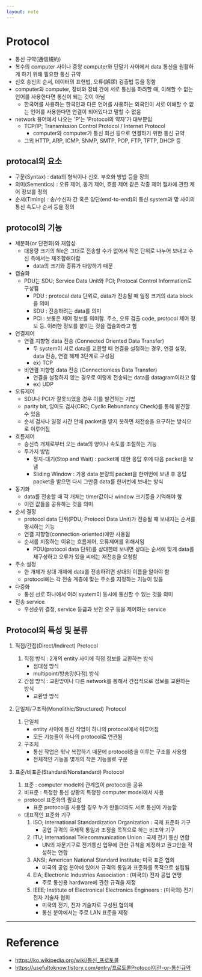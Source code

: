 ```yaml
---
layout: note
---
```


# Protocol

- 통신 규약(通信規約)
- 복수의 computer 사이나 중앙 computer와 단말기 사이에서 data 통신을 원활하게 하기 위해 필요한 통신 규약
- 신호 송신의 순서, 데이터의 표현법, 오류(誤謬) 검출법 등을 정함
- computer와 computer, 장비와 장비 간에 서로 통신을 하려할 때, 이해할 수 없는 언어를 사용한다면 통신이 되는 것이 아님
    - 한국어를 사용하는 한국인과 다른 언어를 사용하는 외국인이 서로 이해할 수 없는 언어를 사용한다면 연결이 되어있다고 말할 수 없음
- network 용어에서 나오는 'P'는 'Protocol의 약자'가 대부분임
    - TCP/IP; Transmission Control Protocol / Internet Protocol
        - computer와 computer가 통신 회선 등으로 연결하기 위한 통신 규약
    - 그외 HTTP, ARP, ICMP, SNMP, SMTP, POP, FTP, TFTP, DHCP 등

## protocal의 요소

- 구문(Syntax) : data의 형식이나 신호. 부호화 방법 등을 정의
- 의미(Sementics) : 오류 제어, 동기 제어, 흐름 제어 같은 각종 제어 절차에 관한 제어 정보를 정의
- 순서(Timing) : 송/수신자 간 혹은 양단(end-to-end)의 통신 system과 망 사이의 통신 속도나 순서 등을 정의

## protocol의 기능

- 세분화(or 단편화)와 재합성
    - 대용량 크기의 file은 그대로 전송할 수가 없어서 작은 단위로 나누어 보내고 수신 측에서는 재조합해야함
        - data의 크기와 종류가 다양하기 때문
- 캡슐화
    - PDU는 SDU; Service Data Unit와 PCI; Protocal Control Information로 구성됨
        - PDU : protocal data 단위로, data가 전송될 때 일정 크기의 data block을 의미
        - SDU : 전송하려는 data를 의미
        - PCI : 보통은 제어 정보를 의미함. 주소, 오류 검출 code, protocol 제어 정보 등. 이러한 정보를 붙이는 것을 캡슐화라고 함 
- 연결제어
    - 연결 지향형 data 전송 (Connected Oriented Data Transfer)
        - 두 system이 서로 data를 교환할 때 연결을 설정하는 경우, 연결 설정, data 전송, 연결 해제 3단계로 구성됨
        - ex) TCP
    - 비연결 지향형 data 전송 (Connectionless Data Transfer)
        - 연결을 설정하지 않는 경우로 이렇게 전송되는 data를 datagram이라고 함 
        - ex) UDP
- 오류제어
    - SDU나 PCI가 잘못되었을 경우 이를 발견하는 기법
    - parity bit, 잉여도 검사(CRC; Cyclic Rebundancy Check)를 통해 발견할 수 있음
    - 순서 검사나 일정 시간 안에 packet을 받지 봇하면 재전송을 요구하는 방식으로 이루어짐
- 흐름제어
    - 송신측 개체로부터 오는 data의 양이나 속도를 조절하는 기능
    - 두가지 방법
        - 정지-대기(Stop and Wait) : packet에 대한 응답 후에 다음 packet을 보냄
        - Sliding Window : 가용 data 분량의 packet을 한꺼번에 보낸 후 응답 packet을 받으면 다시 그만큼 data를 한꺼번에 보내는 방식
- 동기화
    - data를 전송할 때 각 개체는 timer값이나 window 크기등을 기억해야 함
    - 이런 값들을 공유하는 것을 의미
- 순서 결정
    - protocol data 단위(PDU; Protocol Data Unit)가 전송될 때 보내지는 순서를 명시하는 기능
    - 연결 지향형(connection-oriented)에만 사용됨
    - 순서를 지정하는 이유는 흐름제어, 오류제어를 위해서임
        - PDU(protocol data 단위)를 상대한테 보내면 상대는 순서에 맞게 data를 재구성하고 오류가 있을 씨에는 재전송을 요청함
- 주소 설정
    - 한 개체가 상대 개체에 data를 전송하려면 상대의 이름을 알아야 함
    - protocol에는 각 전송 계층에 맞는 주소를 지정하는 기능이 있음
- 다중화
    - 통신 선로 하나에서 여러 system이 동시에 통신할 수 있는 것을 의미
- 전송 service
    - 우선순위 결정, service 등급과 보안 요구 등을 제어하는 service

## Protocol의 특성 및 분류

1. 직접/간접(Direct/Indirect) Protocol
    1. 직접 방식 : 2개의 entity 사이에 직접 정보를 교환하는 방식
        - 점대점 방식
        - multipoint/방송망(다점) 방식
    2. 간점 방식 : 교환망이나 다른 network를 통해서 간접적으로 정보를 교환하는 방식
        - 교환망 방식

2. 단일체/구조적(Monolithic/Structured) Protocol
    1. 단일체
        - entity 사이에 통신 작업이 하나의 protocol에서 이루어짐
        - 모든 기능들이 하나의 protocol로 연관됨
    2. 구조체
        - 통신 작업은 워낙 복잡하기 때문에 protocol층을 이루는 구조를 사용함
        - 전체적인 기능을 몇개의 작은 기능들로 구분

3. 표준/비표준(Standard/Nonstandard) Protocol
    1. 표준 : computer model에 관계없이 protocol을 공유
    2. 비표준 : 특정한 통신 상황의 특정한 computer model에서 사용
    - protocol 표준화의 필요성
        - 표준 protocol을 사용할 경우 누가 만들더라도 서로 통신이 가능함
    - 대표적인 표준화 기구
        1. ISO; International Standardization Organization : 국제 표준화 기구
            - 공업 규격의 국제적 통일과 조정을 목적으로 하는 비조약 기구
        2. ITU; International Telecommunication Union : 국제 전기 통신 연합
            - UN의 자문기구로 전기통신 업무에 관한 규칙을 제정하고 권고안을 작성하는 연합
        3. ANSI; American National Standard Institute; 미국 표준 협회
            - 미국의 공업 분야에 있어서 규격의 통일과 표준화를 목적으로 설립됨
        4. EIA; Electronic Industries Association : (미국의) 전자 공업 연맹
            - 주로 통신용 hardware에 관한 규격을 제정
        5. IEEE; Institute of Electronical Electronics Engineers : (미국의) 전기 전자 기술자 협회
            - 미국의 전기, 전자 기술자로 구성된 협의체
            - 통신 분야에서는 주로 LAN 표준을 제정

---

# Reference

- https://ko.wikipedia.org/wiki/통신_프로토콜
- https://usefultoknow.tistory.com/entry/프로토콜Protocol이란-or-통신규약
